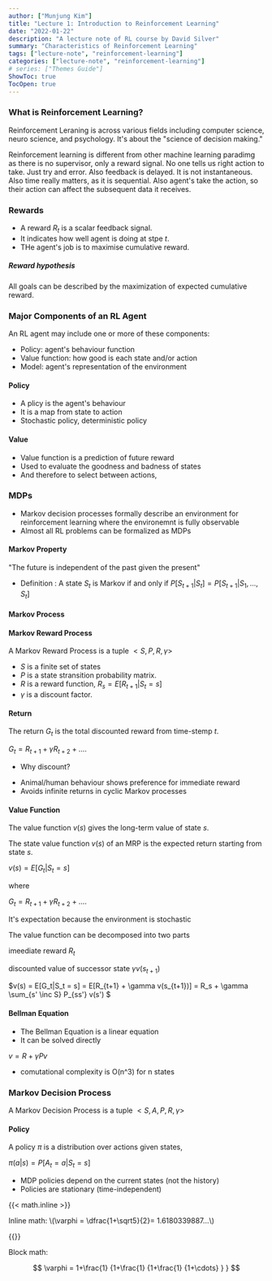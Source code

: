 ```yaml
---
author: ["Munjung Kim"]
title: "Lecture 1: Introduction to Reinforcement Learning"
date: "2022-01-22"
description: "A lecture note of RL course by David Silver"
summary: "Characteristics of Reinforcement Learning"
tags: ["lecture-note", "reinforcement-learning"]
categories: ["lecture-note", "reinforcement-learning"]
# series: ["Themes Guide"]
ShowToc: true
TocOpen: true
---
```


### What is Reinforcement Learning?

Reinforcement Leraning is across various fields including computer science, neuro science, and psychology. It's about the "science of decision making."

Reinforcement learning is different from other machine learning paradimg as there is no supervisor, only a reward signal. No one tells us right action to take. Just try and error. Also feedback is delayed. It is not instantaneous. Also time really matters, as it is sequential. Also agent's take the action, so their action can affect the subsequent data it receives. 

### Rewards

* A reward $R_t$ is a scalar feedback signal.
* It indicates how well agent is doing at stpe $t$.
* THe agent's job is to maximise cumulative reward.

##### Reward hypothesis
All goals can be described by the maximization of expected cumulative reward.


### Major Components of an RL Agent

An RL agent may include one or more of these components:

* Policy: agent's behaviour function
* Value function: how good is each state and/or action
* Model: agent's representation of the environment

#### Policy

* A plicy is the agent's behaviour
* It is a map from state to action
* Stochastic policy, deterministic policy

#### Value

* Value function is a prediction of future reward
* Used to evaluate the goodness and badness of states
* And therefore to select between actions, 


### MDPs

* Markov decision processes formally describe an environment for reinforcement learning where the environemnt is fully observable
* Almost all RL problems can be formalized as MDPs

#### Markov Property
"The future is independent of the past given the present"
* Definition : A state $S_t$ is Markov if and only if $P[S_{t+1}|S_t] = P[S_{t+1}|S_1, ...,S_t]$


#### Markov Process

#### Markov Reward Process

A Markov Reward Process is a tuple  $<S,P,R,\gamma>$

* $S$ is a finite set of states
* $P$ is a state stransition probability matrix.
* $R$ is a reward function, $R_s = E[R_{t+1}|S_t = s]$
* $\gamma$ is a discount factor.


#### Return

The return $G_t$ is the total discounted reward from time-stemp $t$.

$G_t = R_{t+1} + \gamma R_{t+2} + ....$

* Why discount?
- Animal/human behaviour shows preference for immediate reward
- Avoids infinite returns in cyclic Markov processes


#### Value Function

The value function $v(s)$ gives the long-term value of state $s$.

The state value function $v(s)$ of an MRP is the expected return starting from state $s$.

$v(s) = E[G_t|S_t = s]$

where 

$G_t = R_{t+1} + \gamma R_{t+2} + ....$


It's expectation because the environment is stochastic

The value function can be decomposed into two parts

imeediate reward $R_t$

discounted value of successor state $\gamma v(s_{t+1})$


$v(s) = E[G_t|S_t = s] = E[R_{t+1} + \gamma  v(s_{t+1})] = R_s + \gamma \sum_{s' \inc S} P_{ss'} v(s') $



#### Bellman Equation

* The Bellman Equation is a linear equation
* It can be solved directly

$v = R + \gamma Pv$

* comutational complexity is O(n^3) for n states

### Markov Decision Process

A Markov Decision Process is a tuple  $<S,A,P,R,\gamma>$


#### Policy

A policy $\pi$ is a distribution over actions given states,

$\pi(a|s) = P[A_t = a| S_t = s]$

* MDP policies depend on the current states (not the history)
* Policies are stationary (time-independent)


{{< math.inline >}}

<p>
Inline math: \(\varphi = \dfrac{1+\sqrt5}{2}= 1.6180339887…\)
</p>
{{</ math.inline >}}

Block math:

$$
 \varphi = 1+\frac{1} {1+\frac{1} {1+\frac{1} {1+\cdots} } }
$$